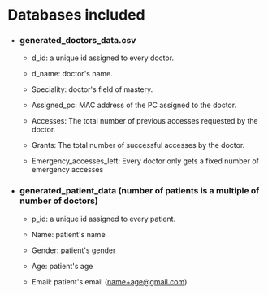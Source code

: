 # Databases included

* ### generated_doctors_data.csv

  * d_id:        a unique id assigned to every doctor.

  * d_name:      doctor's name.

  * Speciality:  doctor's field of mastery.

  * Assigned_pc: MAC address of the PC assigned to the doctor.

  * Accesses:    The total number of previous accesses requested by the doctor.

  * Grants:      The total number of successful accesses by the doctor.
  
  * Emergency_accesses_left: Every doctor only gets a fixed number of emergency accesses

* ### generated_patient_data (number of patients is a multiple of number of doctors)
 
  * p_id:         a unique id assigned to every patient.
 
  * Name:         patient's name
 
  * Gender:       patient's gender
  
  * Age:          patient's age
 
  * Email:        patient's email (name+age@gmail.com)

